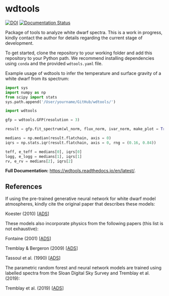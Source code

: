 # wdtools

[![DOI](https://zenodo.org/badge/DOI/10.5281/zenodo.3828007.svg)](https://doi.org/10.5281/zenodo.3828007)
[![Documentation Status](https://readthedocs.org/projects/wdtools/badge/?version=latest)](https://wdtools.readthedocs.io/en/latest/?badge=latest)

Package of tools to analyze white dwarf spectra. This is a work in progress, kindly contact the author for details regarding the current stage of development. 

To get started, clone the repository to your working folder and add this repository to your Python path. We recommend installing dependencies using ``conda`` and the provided ``wdtools.yaml`` file. 

Example usage of wdtools to infer the temperature and surface gravity of a white dwarf from its spectrum:

``` python
import sys
import numpy as np
from scipy import stats
sys.path.append('/User/yourname/GitHub/wdtools/')

import wdtools

gfp = wdtools.GFP(resolution = 3)

result = gfp.fit_spectrum(wl_norm, flux_norm, ivar_norm, make_plot = True)

medians = np.median(result.flatchain, axis = 0)
iqrs = np.stats.iqr(result.flatchain, axis = 0, rng = (0.16, 0.84))

teff, e_teff = medians[0], iqrs[0]
logg, e_logg = medians[1], iqrs[1]
rv, e_rv = medians[2], iqrs[2]
```

**Full Documentation:** https://wdtools.readthedocs.io/en/latest/. 

## References

If using the pre-trained generative neural network for white dwarf model atmospheres, kindly cite the original paper that describes these models: 

Koester (2010) [[ADS](https://ui.adsabs.harvard.edu/abs/2010MmSAI..81..921K/abstract)]

These models also incorporate physics from the following papers (this list is not exhaustive):

Fontaine (2001) [[ADS](https://ui.adsabs.harvard.edu/abs/2001PASP..113..409F/abstract)]

Tremblay & Bergeron (2009) [[ADS](https://ui.adsabs.harvard.edu/abs/2009ApJ...696.1755T/abstract)]

Tassoul et al. (1990) [[ADS](https://ui.adsabs.harvard.edu/abs/1990ApJS...72..335T/abstract)]

The parametric random forest and neural network models are trained using labelled spectra from the Sloan Digital Sky Survey and Tremblay et al. (2019):

Tremblay et al. (2019) [[ADS](https://ui.adsabs.harvard.edu/abs/2019MNRAS.482.5222T/abstract)]


